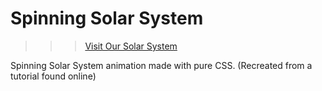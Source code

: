 # Spinning Solar System 

>>> [Visit Our Solar System](https://SpinningSolarSystem.netlify.app/)

Spinning Solar System animation made with pure CSS. 
(Recreated from a tutorial found online)
